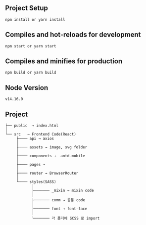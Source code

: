 ## Project Setup
```
npm install or yarn install
```

## Compiles and hot-reloads for development
```
npm start or yarn start
```

## Compiles and minifies for production
```
npm build or yarn build
```

## Node Version
```
v14.16.0
```


## Project 
```
├── public  → index.html 
│
└── src   → Frontend Code(React)
     ├──── api → axios
     │
     ├──── assets → image, svg folder
     │ 
     ├──── components →  antd-mobile
     │
     ├──── pages → 
     │
     ├──── router → BrowserRouter
     │
     └──── styles(SASS)
            │
            ├─────── _mixin → mixin code
            │
            ├─────── comm → 공통 code
            │                
            ├─────── font → font-face
            │                
            └─────── 각 폴더에 SCSS 로 import
```

